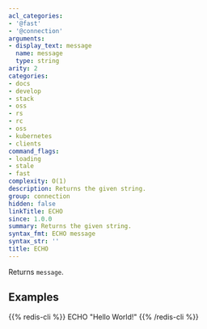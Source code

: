 ```yaml
---
acl_categories:
- '@fast'
- '@connection'
arguments:
- display_text: message
  name: message
  type: string
arity: 2
categories:
- docs
- develop
- stack
- oss
- rs
- rc
- oss
- kubernetes
- clients
command_flags:
- loading
- stale
- fast
complexity: O(1)
description: Returns the given string.
group: connection
hidden: false
linkTitle: ECHO
since: 1.0.0
summary: Returns the given string.
syntax_fmt: ECHO message
syntax_str: ''
title: ECHO
---
```

Returns `message`.

## Examples

{{% redis-cli %}}
ECHO "Hello World!"
{{% /redis-cli %}}

